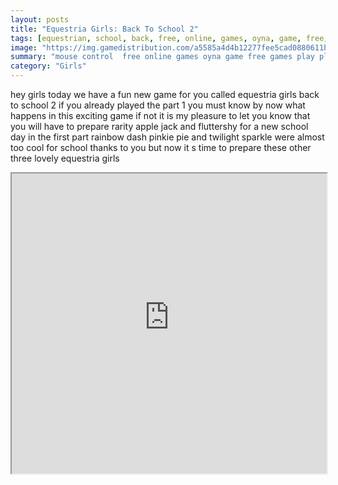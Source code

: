 ```yaml
---
layout: posts
title: "Equestria Girls: Back To School 2"
tags: [equestrian, school, back, free, online, games, oyna, game, free, games, play, play, games]
image: "https://img.gamedistribution.com/a5585a4d4b12277fee5cad0880611bc6.jpg"
summary: "mouse control  free online games oyna game free games play play games"
category: "Girls"
---
```


hey girls today we have a fun new game for you called equestria girls back to school 2 if you already played the part 1 you must know by now what happens in this exciting game if not it is my pleasure to let you know that you will have to prepare rarity apple jack and fluttershy for a new school day in the first part rainbow dash pinkie pie and twilight sparkle were almost too cool for school thanks to you but now it s time to prepare these other three lovely equestria girls

<iframe width="100%" height="480px;" src="https://flash.gamedistribution.com?game=a5585a4d4b12277fee5cad0880611bc6"></iframe>